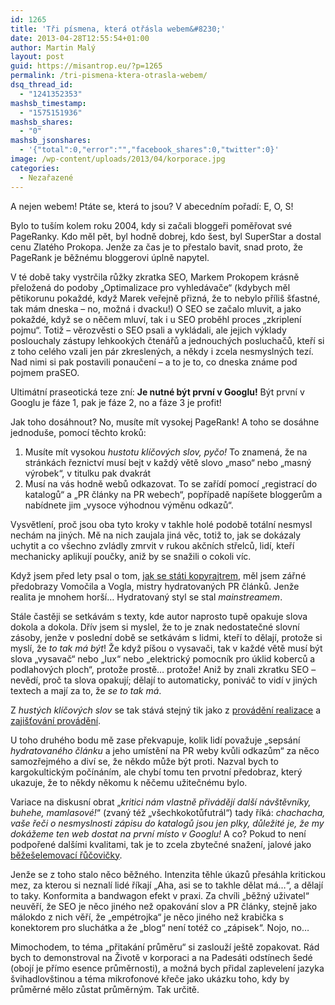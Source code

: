 ```yaml
---
id: 1265
title: 'Tři písmena, která otřásla webem&#8230;'
date: 2013-04-28T12:55:54+01:00
author: Martin Malý
layout: post
guid: https://misantrop.eu/?p=1265
permalink: /tri-pismena-ktera-otrasla-webem/
dsq_thread_id:
  - "1241352353"
mashsb_timestamp:
  - "1575151936"
mashsb_shares:
  - "0"
mashsb_jsonshares:
  - '{"total":0,"error":"","facebook_shares":0,"twitter":0}'
image: /wp-content/uploads/2013/04/korporace.jpg
categories:
  - Nezařazené
---
```

A nejen webem! Ptáte se, která to jsou? V abecedním pořadí: E, O, S!

<!--more-->

Bylo to tuším kolem roku 2004, kdy si začali bloggeři poměřovat své PageRanky. Kdo měl pět, byl hodně dobrej, kdo šest, byl SuperStar a dostal cenu Zlatého Prokopa. Jenže za čas je to přestalo bavit, snad proto, že PageRank je běžnému bloggerovi úplně napytel.

V té době taky vystrčila růžky zkratka SEO</a>, Markem Prokopem krásně přeložená do podoby &#8222;Optimalizace pro vyhledávače&#8220; (kdybych měl pětikorunu pokaždé, když Marek veřejně přizná, že to nebylo příliš šťastné, tak mám dneska &#8211; no, možná i dvacku!) O SEO se začalo mluvit, a jako pokaždé, když se o něčem mluví, tak i u SEO proběhl proces &#8222;zkriplení pojmu&#8220;. Totiž &#8211; věrozvěsti o SEO psali a vykládali, ale jejich výklady poslouchaly zástupy lehkookých čtenářů a jednouchých posluchačů, kteří si z toho celého vzali jen pár zkreslených, a někdy i zcela nesmyslných tezí. Nad nimi si pak postavili ponaučení &#8211; a to je to, co dneska známe pod pojmem praSEO.

Ultimátní praseotická teze zní: **Je nutné být první v Googlu!** Být první v Googlu je fáze 1, pak je fáze 2, no a fáze 3 je profit!

Jak toho dosáhnout? No, musíte mít vysokej PageRank! A toho se dosáhne jednoduše, pomocí těchto kroků:

  1. Musíte mít vysokou _hustotu klíčových slov, pyčo!_ To znamená, že na stránkách řeznictví musí bejt v každý větě slovo &#8222;maso&#8220; nebo &#8222;masný výrobek&#8220;, v titulku pak dvakrát
  2. Musí na vás hodně webů odkazovat. To se zařídí pomocí &#8222;registrací do katalogů&#8220; a &#8222;PR články na PR webech&#8220;, popřípadě napíšete bloggerům a nabídnete jim &#8222;vysoce výhodnou výměnu odkazů&#8220;.

Vysvětlení, proč jsou oba tyto kroky v takhle holé podobě totální nesmysl nechám na jiných. Mě na nich zaujala jiná věc, totiž to, jak se dokázaly uchytit a co všechno zvládly zmrvit v rukou akčních střelců, lidí, kteří mechanicky aplikují poučky, aniž by se snažili o cokoli víc.

Když jsem před lety psal o tom, [jak se státi kopyrajtrem](https://misantrop.eu/stavame-se-internetovymi-podnikateli-lekce-2-kopyrajtr), měl jsem zářné předobrazy Vomočila a Vogla, mistry hydratovaných PR článků. Jenže realita je mnohem horší&#8230; Hydratovaný styl se stal _mainstreamem_.

Stále častěji se setkávám s texty, kde autor naprosto tupě opakuje slova dokola a dokola. Dřív jsem si myslel, že to je znak nedostatečné slovní zásoby, jenže v poslední době se setkávám s lidmi, kteří to dělají, protože si myslí, že _to tak má být_! Že když píšou o vysavači, tak v každé větě musí být slova &#8222;vysavač&#8220; nebo &#8222;lux&#8220; nebo &#8222;elektrický pomocník pro úklid koberců a podlahových ploch&#8220;, protože prostě&#8230; protože! Aniž by znali zkratku SEO &#8211; nevědí, proč ta slova opakují; dělají to automaticky, poniváč to vidí v jiných textech a mají za to, že _se to tak má_.

Z _hustých klíčových slov_ se tak stává stejný tik jako z [provádění realizace](https://www.google.com/search?q=prov%C3%A1d%C3%ADme+realizace&aq=f&oq=prov%C3%A1d%C3%ADme+realizace&aqs=chrome.0.57j62.3727j0&sourceid=chrome&ie=UTF-8#safe=off&hl=cs&biw=1280&bih=624&sclient=psy-ab&q=%22prov%C3%A1d%C3%ADme+realizace%22&oq=%22prov%C3%A1d%C3%ADme+realizace%22&gs_l=serp.3...6890.7985.0.8921.2.2.0.0.0.0.277.385.0j1j1.2.0...0.0...1c.1.11.psy-ab.S6UsT40OwX0&pbx=1&bav=on.2,or.r_cp.r_qf.&bvm=bv.45645796,d.Yms&fp=3fd11da616ee78c7) a [zajišťování provádění](https://www.google.com/search?q=prov%C3%A1d%C3%ADme+realizace&aq=f&oq=prov%C3%A1d%C3%ADme+realizace&aqs=chrome.0.57j62.3727j0&sourceid=chrome&ie=UTF-8#safe=off&hl=cs&sclient=psy-ab&q=%22zaji%C5%A1%C5%A5ujeme+prov%C3%A1d%C4%9Bn%C3%AD%22&oq=%22zaji%C5%A1%C5%A5ujeme+prov%C3%A1d%C4%9Bn%C3%AD%22&gs_l=serp.3...22029.30917.1.31206.24.21.3.0.0.1.124.1492.20j1.21.0...0.0...1c.1.11.psy-ab.lMPK7BsAfzM&pbx=1&bav=on.2,or.r_cp.r_qf.&fp=3fd11da616ee78c7&biw=1280&bih=624).

U toho druhého bodu mě zase překvapuje, kolik lidí považuje &#8222;sepsání _hydratovaného článku_ a jeho umístění na PR weby kvůli odkazům&#8220; za něco samozřejmého a diví se, že někdo může být proti. Nazval bych to kargokultickým počínáním, ale chybí tomu ten prvotní předobraz, který ukazuje, že to někdy někomu k něčemu užitečnému bylo.

Variace na diskusní obrat &#8222;_kritici nám vlastně přivádějí další návštěvníky, buhehe, mamlasové!_&#8220; (zvaný též &#8222;všechkokotůfutrál&#8220;) tady říká: _chachacha, vaše řeči o nesmyslnosti zápisu do katalogů jsou jen plky, důležité je, že my dokážeme ten web dostat na první místo v Googlu!_ A co? Pokud to není podpořené dalšími kvalitami, tak je to zcela zbytečné snažení, jalové jako [běžešelemovací řůčovičky](https://www.lupa.cz/clanky/bezeselemovaci-rucovicky-stav-v-polocase/).

Jenže se z toho stalo něco běžného. Intenzita těhle úkazů přesáhla kritickou mez, za kterou si neznalí lidé říkají &#8222;Aha, asi se to takhle dělat má&#8230;&#8220;, a dělají to taky. Konformita a bandwagon efekt v praxi. Za chvíli &#8222;běžný uživatel&#8220; neuvěří, že SEO je něco jiného než opakování slov a PR články, stejně jako málokdo z nich věří, že &#8222;empétrojka&#8220; je něco jiného než krabička s konektorem pro sluchátka a že &#8222;blog&#8220; není totéž co &#8222;zápisek&#8220;. Nojo, no&#8230;

Mimochodem, to téma &#8222;přitakání průměru&#8220; si zaslouží ještě zopakovat. Rád bych to demonstroval na Životě v korporaci a na Padesáti odstínech šedé (obojí je přímo esence průměrnosti), a možná bych přidal zaplevelení jazyka švihadlovštinou a téma mikrofonové křeče jako ukázku toho, kdy by průměrné mělo zůstat průměrným. Tak určitě.